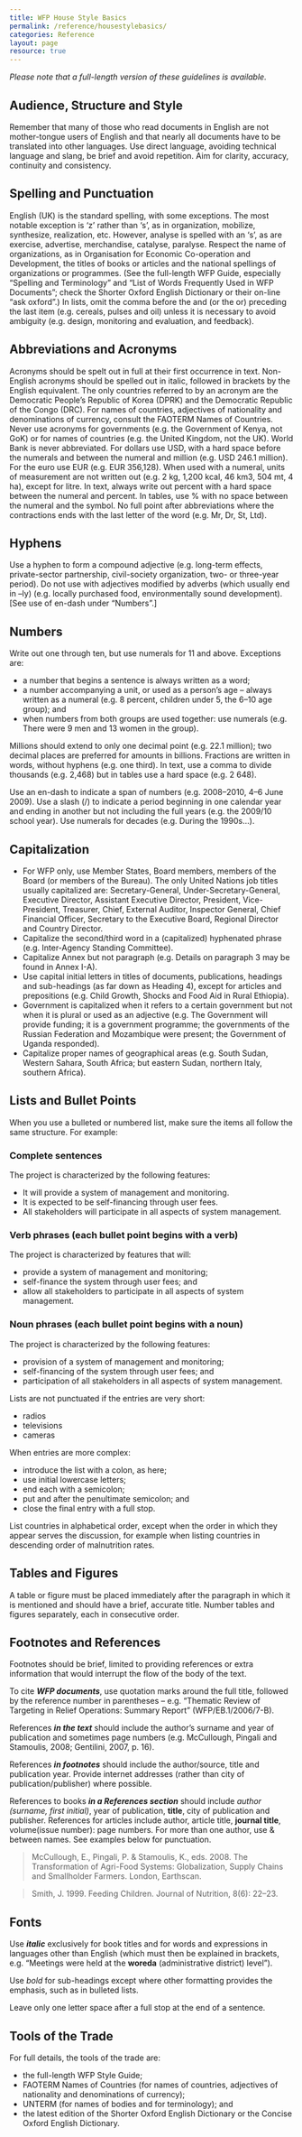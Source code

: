 ```yaml
---
title: WFP House Style Basics
permalink: /reference/housestylebasics/
categories: Reference
layout: page
resource: true
---
```


_Please note that a full-length version of these guidelines is available._

## Audience, Structure and Style
Remember that many of those who read documents in English are not mother-tongue users of English and that nearly all documents have to be translated into other languages. Use direct language, avoiding technical language and slang, be brief and avoid repetition. Aim for clarity, accuracy, continuity and consistency. 

## Spelling and Punctuation
English (UK) is the standard spelling, with some exceptions. The most notable exception is ‘z’ rather than ‘s’, as in organization, mobilize, synthesize, realization, etc. However, analyse is spelled with an ‘s’, as are exercise, advertise, merchandise, catalyse, paralyse. Respect the name of organizations, as in Organisation for Economic Co-operation and Development, the titles of books or articles and the national spellings of organizations or programmes. (See the full-length WFP Guide, especially “Spelling and Terminology” and “List of Words Frequently Used in WFP Documents”; check the Shorter Oxford English Dictionary or their on-line “ask oxford”.)
In lists, omit the comma before the and (or the or) preceding the last item (e.g. cereals, pulses and oil) unless it is necessary to avoid ambiguity (e.g. design, monitoring and evaluation, and feedback).

## Abbreviations and Acronyms
Acronyms should be spelt out in full at their first occurrence in text. 
Non-English acronyms should be spelled out in italic, followed in brackets by the English equivalent.
The only countries referred to by an acronym are the Democratic People’s Republic of Korea (DPRK) and the Democratic Republic of the Congo (DRC). For names of countries, adjectives of nationality and denominations of currency, consult the FAOTERM Names of Countries. 
Never use acronyms for governments (e.g. the Government of Kenya, not GoK) or for names of countries (e.g. the United Kingdom, not the UK). World Bank is never abbreviated.
For dollars use USD, with a hard space before the numerals and between the numeral and million (e.g. USD 246.1 million). For the euro use EUR (e.g. EUR 356,128).
When used with a numeral, units of measurement are not written out (e.g. 2 kg, 1,200 kcal, 46 km3, 504 mt, 4 ha), except for litre.
In text, always write out percent with a hard space between the numeral and percent. In tables, use % with no space between the numeral and the symbol.
No full point after abbreviations where the contractions ends with the last letter of the word (e.g. Mr, Dr, St, Ltd).

## Hyphens
Use a hyphen to form a compound adjective (e.g. long-term effects, private-sector partnership, civil-society organization, two- or three-year period). Do not use with adjectives modified by adverbs (which usually end in –ly) (e.g. locally purchased food, environmentally sound development). [See use of en-dash under “Numbers”.]

## Numbers
Write out one through ten, but use numerals for 11 and above. Exceptions are:

* a number that begins a sentence is always written as a word;
* a number accompanying a unit, or used as a person’s age – always written as a
numeral (e.g. 8 percent, children under 5, the 6–10 age group); and
* when numbers from both groups are used together: use numerals (e.g. There were 9
men and 13 women in the group).

Millions should extend to only one decimal point (e.g. 22.1 million); two decimal places are preferred for amounts in billions. Fractions are written in words, without hyphens (e.g. one third). In text, use a comma to divide thousands (e.g. 2,468) but in tables use a hard space (e.g. 2 648).

Use an en-dash to indicate a span of numbers (e.g. 2008–2010, 4–6 June 2009). Use a slash (/) to indicate a period beginning in one calendar year and ending in another but not including the full years (e.g. the 2009/10 school year). Use numerals for decades (e.g. During the 1990s...).

## Capitalization
* For WFP only, use Member States, Board members, members of the Board (or members of the Bureau). The only United Nations job titles usually capitalized are: Secretary-General, Under-Secretary-General, Executive Director, Assistant Executive Director, President, Vice-President, Treasurer, Chief, External Auditor, Inspector General, Chief Financial Officer, Secretary to the Executive Board, Regional Director and Country Director.
* Capitalize the second/third word in a (capitalized) hyphenated phrase (e.g. Inter-Agency Standing Committee).
* Capitalize Annex but not paragraph (e.g. Details on paragraph 3 may be found in Annex I-A).
* Use capital initial letters in titles of documents, publications, headings and sub-headings (as far down as Heading 4), except for articles and prepositions (e.g. Child Growth, Shocks and Food Aid in Rural Ethiopia).
* Government is capitalized when it refers to a certain government but not when it is plural or used as an adjective (e.g. The Government will provide funding; it is a government programme; the governments of the Russian Federation and Mozambique were present; the Government of Uganda responded).
* Capitalize proper names of geographical areas (e.g. South Sudan, Western Sahara, South Africa; but eastern Sudan, northern Italy, southern Africa).


## Lists and Bullet Points
When you use a bulleted or numbered list, make sure the items all follow the same structure. For example:


### Complete sentences
The project is characterized by the following features:

* It will provide a system of management and monitoring.
* It is expected to be self-financing through user fees.
* All stakeholders will participate in all aspects of system management.

### Verb phrases (each bullet point begins with a verb)
The project is characterized by features that will:

* provide a system of management and monitoring;
* self-finance the system through user fees; and
* allow all stakeholders to participate in all aspects of system management.

### Noun phrases (each bullet point begins with a noun)
The project is characterized by the following features:

* provision of a system of management and monitoring;
* self-financing of the system through user fees; and
* participation of all stakeholders in all aspects of system management.

Lists are not punctuated if the entries are very short:

* radios
* televisions
* cameras

When entries are more complex:

* introduce the list with a colon, as here;
* use initial lowercase letters;
* end each with a semicolon;
* put and after the penultimate semicolon; and
* close the final entry with a full stop.

List countries in alphabetical order, except when the order in which they appear serves the discussion, for example when listing countries in descending order of malnutrition rates.

## Tables and Figures

A table or figure must be placed immediately after the paragraph in which it is mentioned and should have a brief, accurate title. Number tables and figures separately, each in consecutive order.

## Footnotes and References

Footnotes should be brief, limited to providing references or extra information that would interrupt the flow of the body of the text.

To cite __*WFP documents*__, use quotation marks around the full title, followed by the reference number in parentheses – e.g. “Thematic Review of Targeting in Relief Operations: Summary Report” (WFP/EB.1/2006/7-B).

References __*in the text*__ should include the author’s surname and year of publication and sometimes page numbers (e.g. McCullough, Pingali and Stamoulis, 2008; Gentilini, 2007, p. 16).


References __*in footnotes*__ should include the author/source, title and publication year. Provide internet addresses (rather than city of publication/publisher) where possible.

References to books __*in a References section*__ should include *author (surname, first initial)*, year of publication, __title__, city of publication and publisher. References for articles include author, article title, __journal title__, volume(issue number): page numbers. For more than one author, use & between names. See examples below for punctuation.

> McCullough, E., Pingali, P. & Stamoulis, K., eds. 2008. The Transformation of Agri-Food Systems: Globalization, Supply Chains and Smallholder Farmers. London, Earthscan.

> Smith, J. 1999. Feeding Children. Journal of Nutrition, 8(6): 22–23.

## Fonts

Use __*italic*__ exclusively for book titles and for words and expressions in languages other than English (which must then be explained in brackets, e.g. “Meetings were held at the __woreda__ (administrative district) level”).

Use *bold* for sub-headings except where other formatting provides the emphasis, such as in bulleted lists.

Leave only one letter space after a full stop at the end of a sentence.

## Tools of the Trade

For full details, the tools of the trade are:

* the full-length WFP Style Guide;
* FAOTERM Names of Countries (for names of countries, adjectives of
nationality and denominations of currency);
* UNTERM (for names of bodies and for terminology); and
* the latest edition of the Shorter Oxford English Dictionary or the Concise
Oxford English Dictionary.